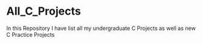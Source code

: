 # All_C_Projects
In this Repository I have list all my undergraduate C Projects as well as new C Practice Projects
